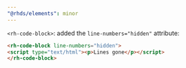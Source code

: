 ```yaml
---
"@rhds/elements": minor
---
```


`<rh-code-block>`: added the `line-numbers="hidden"` attribute:

```html
<rh-code-block line-numbers="hidden">
<script type="text/html"><p>Lines gone</p></script>
</rh-code-block>
```
